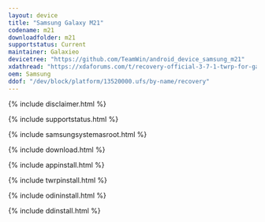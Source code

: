 ```yaml
---
layout: device
title: "Samsung Galaxy M21"
codename: m21
downloadfolder: m21
supportstatus: Current
maintainer: Galaxieo
devicetree: "https://github.com/TeamWin/android_device_samsung_m21"
xdathread: "https://xdaforums.com/t/recovery-official-3-7-1-twrp-for-galaxy-m21.4680109/"
oem: Samsung
ddof: "/dev/block/platform/13520000.ufs/by-name/recovery"
---
```


{% include disclaimer.html %}

{% include supportstatus.html %}

{% include samsungsystemasroot.html %}

{% include download.html %}

{% include appinstall.html %}

{% include twrpinstall.html %}

{% include odininstall.html %}

{% include ddinstall.html %}
